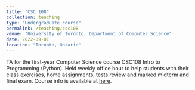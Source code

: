 ```yaml
---
title: "CSC 108"
collection: teaching
type: "Undergraduate course"
permalink: /teaching/csc108
venue: "University of Toronto, Department of Computer Science"
date: 2022-09-01
location: "Toronto, Ontario"
---
```


TA for the first-year Computer Science course CSC108 Intro to Programming (Python). Held weekly office hour to help students with their class exercises, home assignments, tests review and marked midterm and final exam. Course info is available at [here](https://artsci.calendar.utoronto.ca/course/csc108h1).

